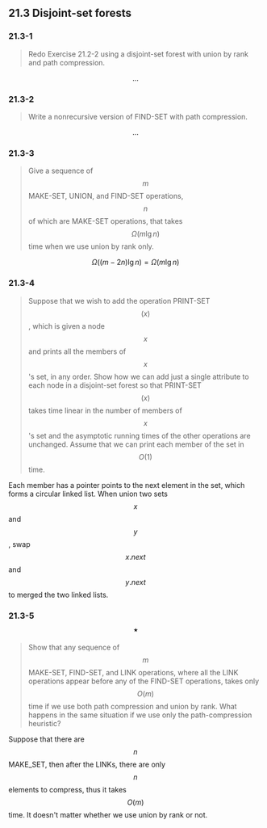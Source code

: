 ## 21.3 Disjoint-set forests

### 21.3-1

> Redo Exercise 21.2-2 using a disjoint-set forest with union by rank and path compression.

$$\dots$$

### 21.3-2

> Write a nonrecursive version of FIND-SET with path compression.

$$\dots$$

### 21.3-3

> Give a sequence of $$m$$ MAKE-SET, UNION, and FIND-SET operations, $$n$$ of which are MAKE-SET operations, that takes $$\Omega(m \lg n)$$ time when we use union by rank only.

$$\Omega((m - 2n) \lg n) = \Omega(m \lg n)$$

### 21.3-4

> Suppose that we wish to add the operation PRINT-SET$$(x)$$, which is given a node $$x$$ and prints all the members of $$x$$'s set, in any order. Show how we can add just a single attribute to each node in a disjoint-set forest so that PRINT-SET$$(x)$$ takes time linear in the number of members of $$x$$'s set and the asymptotic running times of the other operations are unchanged. Assume that we can print each member of the set in $$O(1)$$ time.

Each member has a pointer points to the next element in the set, which forms a circular linked list. When union two sets $$x$$ and $$y$$, swap $$x.next$$ and $$y.next$$ to merged the two linked lists.

### 21.3-5 $$\star$$

> Show that any sequence of $$m$$ MAKE-SET, FIND-SET, and LINK operations, where all the LINK operations appear before any of the FIND-SET operations, takes only $$O(m)$$ time if we use both path compression and union by rank. What happens in the same situation if we use only the path-compression heuristic?

Suppose that there are $$n$$ MAKE_SET, then after the LINKs, there are only $$n$$ elements to compress, thus it takes $$O(m)$$ time. It doesn't matter whether we use union by rank or not.
